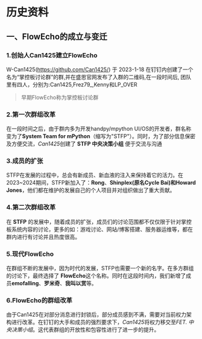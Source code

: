# 历史资料

## 一、FlowEcho的成立与变迁

### 1.创始人Can1425建立FlowEcho

W-Can1425(https://github.com/Can1425/) 于 2023-1-18 在钉钉内创建了一个名为“掌控板讨论群”的群,并在盛思官网发布了入群的二维码,在一段时间后, 团队里有四人，分别为:Can1425,Frez79_,Kenny和LP_OVER
> 早期FlowEcho称为掌控板讨论群

### 2.第一次群组改革

在一段时间之后，由于群内多为开发handpy/mpython UI/OS的开发者，群名称变为了**System Team for mPython**（缩写为"STFP"）。同时，为了部分信息保密及方便交流，*Can1425*创建了 **STFP 中央决策小组** 便于交流与沟通

### 3.成员的扩张

STFP在发展的过程中，总会有新成员、新血液的注入来保持着它的活力。在2023~2024期间，STFP新加入了：**Rong**、**Shinplex(原名Cycle Bai)**和**Howard Jones**，他们都在维护的发展自己的个人项目并对组织做出了重大贡献。

### 4.第二次群组改革

在 **STFP** 的发展中，随着成员的扩张，成员们的讨论范围都不仅仅限于针对掌控板系统内容的讨论，更多的如：游戏讨论、网站/博客搭建、服务器运维等，都在群内进行有讨论并且热度很高。

### 5.现代FlowEcho

在群组不断的发展中，因为时代的发展，STFP也需要一个新的名字。在多方群组的讨论下，最终选择了 **FlowEcho**这个名称。同时在这段时间内，我们新增了成员**emofalling**、**罗米奇**、**我叫以赏**等。

### 6.FlowEcho的群组改革

由于Can1425在对部分消息进行封锁后，部分成员感到不满，需要对当前权力架构进行改革。在钉钉的大手和成员的强烈要求下，*Can1425*将权力移交至*FET. 中央决策小组*。这代表群组的开放性和包容性进行了进一步的提升。